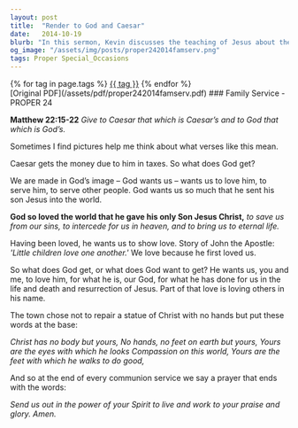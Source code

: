 ```yaml
---
layout: post
title:  "Render to God and Caesar"
date:   2014-10-19
blurb: "In this sermon, Kevin discusses the teaching of Jesus about the dual responsibilities to secular and divine authorities. Using the metaphor of Roman coins, he explains that while we must fulfill our civic duties, our true image and allegiance belong to God. We are called to love and serve God and others, reflecting Jesus' love and sacrifice."
og_image: "/assets/img/posts/proper242014famserv.png"
tags: Proper Special_Occasions
---    
```

<div class="tag-pills">
    {% for tag in page.tags %}
    <a href="{{ site.baseurl }}/tag/{{ tag | slugify }}" class="tag-pill">{{ tag }}</a>
    {% endfor %}
</div>
[Original PDF](/assets/pdf/proper242014famserv.pdf)
### Family Service - PROPER 24

**Matthew 22:15-22**
_Give to Caesar that which is Caesar’s and to God that which is God’s._

Sometimes I find pictures help me think about what verses like this mean.

Caesar gets the money due to him in taxes. So what does God get?

We are made in God’s image – God wants us – wants us to love him, to serve him, to serve other people. God wants us so much that he sent his son Jesus into the world.

**God so loved the world that he gave his only Son Jesus Christ,**
_to save us from our sins, to intercede for us in heaven, and to bring us to eternal life._

Having been loved, he wants us to show love. Story of John the Apostle: _'Little children love one another.'_ We love because he first loved us.

So what does God get, or what does God want to get? He wants us, you and me, to love him, for what he is, our God, for what he has done for us in the life and death and resurrection of Jesus. Part of that love is loving others in his name.

The town chose not to repair a statue of Christ with no hands but put these words at the base:

_Christ has no body but yours,
No hands, no feet on earth but yours,
Yours are the eyes with which he looks
Compassion on this world,
Yours are the feet with which he walks to do good,_

And so at the end of every communion service we say a prayer that ends with the words:

_Send us out in the power of your Spirit
to live and work to your praise and glory. Amen._
